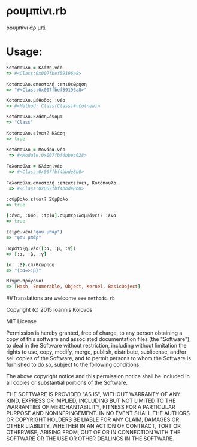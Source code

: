 # ρουμπίνι.rb

ρουμπίνι άρ μπί

# Usage:


```ruby
Κοτόπουλο = Κλάση.νέο
=> #<Class:0x007fbef59196a8> 
```

```ruby
Κοτόπουλο.αποστολή :επιθεώρηση
=> "#<Class:0x007fbef59196a8>" 
```

```ruby
Κοτόπουλο.μέθοδος :νέο
=> #<Method: Class(Class)#νέο(new)> 
```
 
```ruby
Κοτόπουλο.κλάση.όνομα
=> "Class"
```

```ruby
Κοτόπουλο.είναι? Κλάση
=> true 
```

```ruby
Κοτόπουλο = Μονάδα.νέο
 => #<Module:0x007fbf4bbec028> 
 
Γαλοπούλα = Κλάση.νέο
 => #<Class:0x007fbf4bbde8b0> 
 
Γαλοπούλα.αποστολή :επεκτείνει, Κοτόπουλο
 => #<Class:0x007fbf4bbde8b0> 
 ```
 
```ruby
:σύμβολο.είναι? Σύμβολο
=> true 
```

```ruby
[:ένα, :δύο, :τρία].συμπεριλαμβάνεί? :ένα
=> true 
```

```ruby
Σειρά.νέο("φου μπάρ")
=> "φου μπάρ"
```

```ruby
Παράταξη.νέο([:α, :β, :γ])
=> [:α, :β, :γ] 
```

```ruby
{α: :β}.επιθεώρηση
=> "{:α=>:β}" 
```

```ruby
Μίγμα.πρόγονοι
=> [Hash, Enumerable, Object, Kernel, BasicObject]
```

##Translations are welcome 
see `methods.rb`


Copyright (c) 2015 Ioannis Kolovos

MIT License

Permission is hereby granted, free of charge, to any person obtaining
a copy of this software and associated documentation files (the
"Software"), to deal in the Software without restriction, including
without limitation the rights to use, copy, modify, merge, publish,
distribute, sublicense, and/or sell copies of the Software, and to
permit persons to whom the Software is furnished to do so, subject to
the following conditions:

The above copyright notice and this permission notice shall be
included in all copies or substantial portions of the Software.

THE SOFTWARE IS PROVIDED "AS IS", WITHOUT WARRANTY OF ANY KIND,
EXPRESS OR IMPLIED, INCLUDING BUT NOT LIMITED TO THE WARRANTIES OF
MERCHANTABILITY, FITNESS FOR A PARTICULAR PURPOSE AND
NONINFRINGEMENT. IN NO EVENT SHALL THE AUTHORS OR COPYRIGHT HOLDERS BE
LIABLE FOR ANY CLAIM, DAMAGES OR OTHER LIABILITY, WHETHER IN AN ACTION
OF CONTRACT, TORT OR OTHERWISE, ARISING FROM, OUT OF OR IN CONNECTION
WITH THE SOFTWARE OR THE USE OR OTHER DEALINGS IN THE SOFTWARE.
